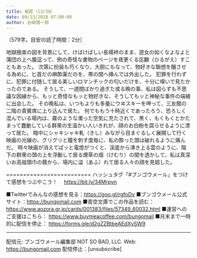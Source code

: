 ```yaml
---
title: 秘密（13/30）
date: 09/13/2020 07:00:00
author: 谷崎潤一郎
---
```


（579字。目安の読了時間：2分）

地獄極楽の図を背景にして、けばけばしい長襦袢のまま、遊女の如くなよなよと蒲団の上へ腹這って、例の奇怪な書物のページを夜更くる迄飜（ひるがえ）すこともあった。
次第に扮装も巧くなり、大胆にもなって、物好きな聯想を醸させる為めに、匕首だの麻酔薬だのを、帯の間へ挿んでは外出した。
犯罪を行わずに、犯罪に付随して居る美しいロマンチックの匂いだけを、十分に嗅いで見たかったのである。
そうして、一週間ばかり過ぎた或る晩の事、私は図らずも不思議な因縁から、もッと奇怪なもッと物好きな、そうしてもッと神秘な事件の端緒に出会した。
その晩私は、いつもよりも多量にウヰスキーを呷って、三友館の二階の貴賓席に上り込んで居た。
何でももう十時近くであったろう、恐ろしく混んでいる場内は、霧のような濁った空気に充たされて、黒く、もくもくとかたまって蠢動している群衆の生温かい人いきれが、顔のお白粉を腐らせるように漂って居た。
暗中にシャキシャキ軋（きし）みながら目まぐるしく展開して行く映画の光線の、グリグリと瞳を刺す度毎に、私の酔った頭は破れるように痛んだ。
時々映画が消えてぱッと電燈がつくと、渓底から沸き上る雲のように、階下の群衆の頭の上を浮動して居る煙草の烟（けむり）の間を透かして、私は真深いお高祖頭巾の蔭から、場内に溢（あふ）れて居る人々の顔を見廻した。

=========================
ハッシュタグ「#ブンゴウメール」をつけて感想をつぶやこう！　
https://bit.ly/34Mrpyn

■Twitterでみんなの感想を見る：https://goo.gl/rgfoDv
■ブンゴウメール公式サイト：https://bungomail.com
■青空文庫でこの作品を読む：https://www.aozora.gr.jp/cards/001383/files/57349_60032.html
■運営へのご支援はこちら： https://www.buymeacoffee.com/bungomail
■月末まで一時的に配信を停止： https://forms.gle/d2gZZBtbeAEdXySW9

-------
配信元: ブンゴウメール編集部
NOT SO BAD, LLC.
Web: https://bungomail.com
配信停止：[unsubscribe]

